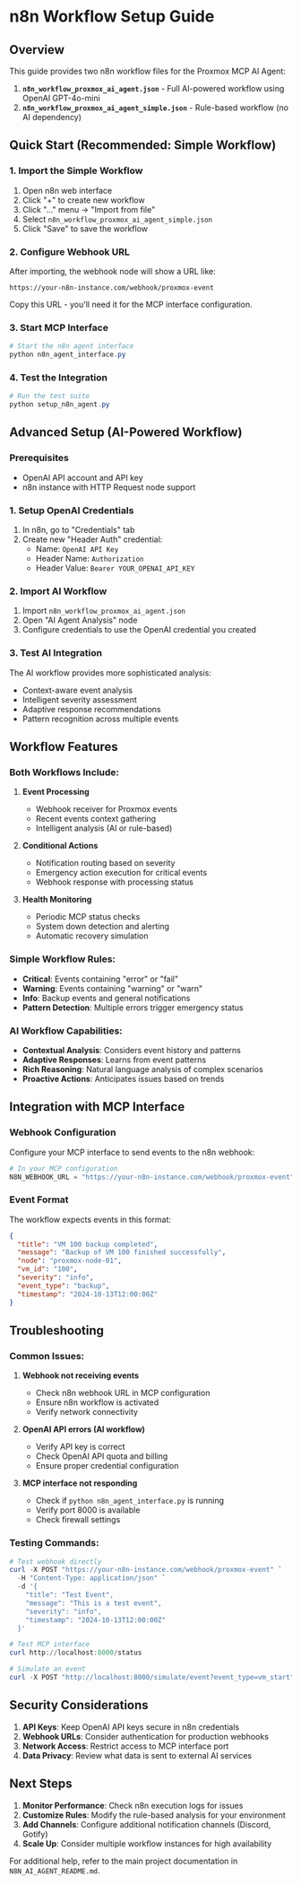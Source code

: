 # n8n Workflow Setup Guide

## Overview

This guide provides two n8n workflow files for the Proxmox MCP AI Agent:

1. **`n8n_workflow_proxmox_ai_agent.json`** - Full AI-powered workflow using OpenAI GPT-4o-mini
2. **`n8n_workflow_proxmox_ai_agent_simple.json`** - Rule-based workflow (no AI dependency)

## Quick Start (Recommended: Simple Workflow)

### 1. Import the Simple Workflow

1. Open n8n web interface
2. Click "+" to create new workflow
3. Click "..." menu → "Import from file"
4. Select `n8n_workflow_proxmox_ai_agent_simple.json`
5. Click "Save" to save the workflow

### 2. Configure Webhook URL

After importing, the webhook node will show a URL like:
```
https://your-n8n-instance.com/webhook/proxmox-event
```

Copy this URL - you'll need it for the MCP interface configuration.

### 3. Start MCP Interface

```powershell
# Start the n8n agent interface
python n8n_agent_interface.py
```

### 4. Test the Integration

```powershell
# Run the test suite
python setup_n8n_agent.py
```

## Advanced Setup (AI-Powered Workflow)

### Prerequisites

- OpenAI API account and API key
- n8n instance with HTTP Request node support

### 1. Setup OpenAI Credentials

1. In n8n, go to "Credentials" tab
2. Create new "Header Auth" credential:
   - Name: `OpenAI API Key`
   - Header Name: `Authorization`
   - Header Value: `Bearer YOUR_OPENAI_API_KEY`

### 2. Import AI Workflow

1. Import `n8n_workflow_proxmox_ai_agent.json`
2. Open "AI Agent Analysis" node
3. Configure credentials to use the OpenAI credential you created

### 3. Test AI Integration

The AI workflow provides more sophisticated analysis:
- Context-aware event analysis
- Intelligent severity assessment
- Adaptive response recommendations
- Pattern recognition across multiple events

## Workflow Features

### Both Workflows Include:

1. **Event Processing**
   - Webhook receiver for Proxmox events
   - Recent events context gathering
   - Intelligent analysis (AI or rule-based)

2. **Conditional Actions**
   - Notification routing based on severity
   - Emergency action execution for critical events
   - Webhook response with processing status

3. **Health Monitoring**
   - Periodic MCP status checks
   - System down detection and alerting
   - Automatic recovery simulation

### Simple Workflow Rules:

- **Critical**: Events containing "error" or "fail"
- **Warning**: Events containing "warning" or "warn"
- **Info**: Backup events and general notifications
- **Pattern Detection**: Multiple errors trigger emergency status

### AI Workflow Capabilities:

- **Contextual Analysis**: Considers event history and patterns
- **Adaptive Responses**: Learns from event patterns
- **Rich Reasoning**: Natural language analysis of complex scenarios
- **Proactive Actions**: Anticipates issues based on trends

## Integration with MCP Interface

### Webhook Configuration

Configure your MCP interface to send events to the n8n webhook:

```python
# In your MCP configuration
N8N_WEBHOOK_URL = "https://your-n8n-instance.com/webhook/proxmox-event"
```

### Event Format

The workflow expects events in this format:

```json
{
  "title": "VM 100 backup completed",
  "message": "Backup of VM 100 finished successfully",
  "node": "proxmox-node-01",
  "vm_id": "100",
  "severity": "info",
  "event_type": "backup",
  "timestamp": "2024-10-13T12:00:00Z"
}
```

## Troubleshooting

### Common Issues:

1. **Webhook not receiving events**
   - Check n8n webhook URL in MCP configuration
   - Ensure n8n workflow is activated
   - Verify network connectivity

2. **OpenAI API errors (AI workflow)**
   - Verify API key is correct
   - Check OpenAI API quota and billing
   - Ensure proper credential configuration

3. **MCP interface not responding**
   - Check if `python n8n_agent_interface.py` is running
   - Verify port 8000 is available
   - Check firewall settings

### Testing Commands:

```powershell
# Test webhook directly
curl -X POST "https://your-n8n-instance.com/webhook/proxmox-event" `
  -H "Content-Type: application/json" `
  -d '{
    "title": "Test Event",
    "message": "This is a test event",
    "severity": "info",
    "timestamp": "2024-10-13T12:00:00Z"
  }'

# Test MCP interface
curl http://localhost:8000/status

# Simulate an event
curl -X POST "http://localhost:8000/simulate/event?event_type=vm_start"
```

## Security Considerations

1. **API Keys**: Keep OpenAI API keys secure in n8n credentials
2. **Webhook URLs**: Consider authentication for production webhooks
3. **Network Access**: Restrict access to MCP interface port
4. **Data Privacy**: Review what data is sent to external AI services

## Next Steps

1. **Monitor Performance**: Check n8n execution logs for issues
2. **Customize Rules**: Modify the rule-based analysis for your environment
3. **Add Channels**: Configure additional notification channels (Discord, Gotify)
4. **Scale Up**: Consider multiple workflow instances for high availability

For additional help, refer to the main project documentation in `N8N_AI_AGENT_README.md`.